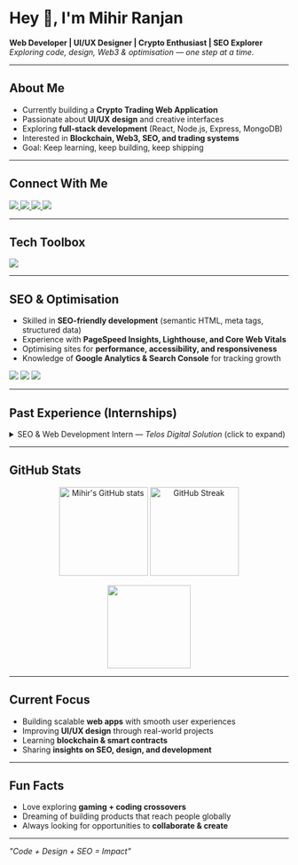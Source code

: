 # Hey 👋, I'm Mihir Ranjan  

**Web Developer | UI/UX Designer | Crypto Enthusiast | SEO Explorer**  
*Exploring code, design, Web3 & optimisation — one step at a time.* 

---

## About Me  

- Currently building a **Crypto Trading Web Application**  
- Passionate about **UI/UX design** and creative interfaces  
- Exploring **full-stack development** (React, Node.js, Express, MongoDB)  
- Interested in **Blockchain, Web3, SEO, and trading systems**  
- Goal: Keep learning, keep building, keep shipping  

---

## Connect With Me  

<p>
  <a href="https://www.linkedin.com/in/mihirrr/" target="_blank">
    <img src="https://img.shields.io/badge/LinkedIn-%230A66C2.svg?&style=for-the-badge&logo=linkedin&logoColor=white" />
  </a>
  <a href="https://dribbble.com/connectmihir" target="_blank">
    <img src="https://img.shields.io/badge/Dribbble-%23EA4C89.svg?&style=for-the-badge&logo=dribbble&logoColor=white" />
  </a>
  <a href="mailto:connectmihirr@gmail.com" target="_blank">
    <img src="https://img.shields.io/badge/Gmail-D14836.svg?&style=for-the-badge&logo=gmail&logoColor=white" />
  </a>
  <a href="https://mihirranjan.in/" target="_blank">
    <img src="https://img.shields.io/badge/Portfolio-%23000000.svg?&style=for-the-badge&logo=vercel&logoColor=white" />
  </a>
</p>  

---

## Tech Toolbox  

<p>
  <img src="https://skillicons.dev/icons?i=html,css,js,tailwind,figma,git,github,vscode,linux,bootstrap,wordpress,python,php,jupyter,mysql" />
</p>

---

## SEO & Optimisation  

- Skilled in **SEO-friendly development** (semantic HTML, meta tags, structured data)  
- Experience with **PageSpeed Insights, Lighthouse, and Core Web Vitals**  
- Optimising sites for **performance, accessibility, and responsiveness**  
- Knowledge of **Google Analytics & Search Console** for tracking growth  

<p>
  <img src="https://img.shields.io/badge/SEO-4285F4?style=for-the-badge&logo=google&logoColor=white" />
  <img src="https://img.shields.io/badge/Lighthouse-FF6F00?style=for-the-badge&logo=lighthouse&logoColor=white" />
  <img src="https://img.shields.io/badge/Analytics-E37400?style=for-the-badge&logo=google-analytics&logoColor=white" />
</p>

---

## Past Experience (Internships)  

<details>
  <summary>SEO & Web Development Intern — <i>Telos Digital Solution</i> (click to expand)</summary>  

**Projects Completed:**  
- Created an **SEO-optimised website** generating *5k+ impressions*, *2%+ CTR* with avg. position of *22*.  
- Built and optimised **37 technical blogs** (SEO, content marketing, local SEO) → *27k+ impressions*.  
- Designed & deployed **9 websites** for B2B, D2C, and portfolios.  
- Provided **WordPress training** and created basic HTML sites to meet business goals.  
- Developed and managed a **content HubSpot** to increase organic visibility and traffic.  

**Key Achievements:**  
1. Ranked site on Google for **200+ keywords in 3 months**.  
2. Achieved avg. position **#50** across targeted keywords.  
3. Secured top Bing positions for **130+ keywords** (avg. under top 5).  
4. Generated **27k+ impressions** and **45+ organic clicks** with SEO.  
5. Drove **1.4k+ impressions** via image search with 10+ clicks.  
6. Generated **1.5k+ Bing impressions** and 18+ clicks (CTR > 1.4%).  
7. Implemented **on-page SEO, keyword research, content strategy, and technical SEO**.  
8. Continuously monitored with **Google Analytics, Search Console, and SEO tools** for refinement.  

</details>  

---

## GitHub Stats  

<p align="center">
  <img src="https://github-readme-stats.vercel.app/api?username=connectmihir&show_icons=true&theme=tokyonight" alt="Mihir's GitHub stats" height="160"/>
  <img src="https://github-readme-streak-stats.herokuapp.com/?user=connectmihir&theme=tokyonight" alt="GitHub Streak" height="160"/>
</p>

<p align="center">
  <img src="https://github-readme-stats.vercel.app/api/top-langs/?username=connectmihir&layout=compact&theme=tokyonight" height="150"/>
</p>

---

## Current Focus  

- Building scalable **web apps** with smooth user experiences  
- Improving **UI/UX design** through real-world projects  
- Learning **blockchain & smart contracts**  
- Sharing **insights on SEO, design, and development**  

---

## Fun Facts  

- Love exploring **gaming + coding crossovers**  
- Dreaming of building products that reach people globally  
- Always looking for opportunities to **collaborate & create**  

---

*"Code + Design + SEO = Impact"* 
